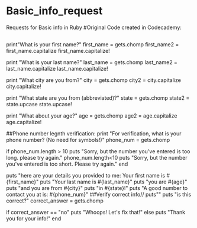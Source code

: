 # Basic_info_request
Requests for Basic info in Ruby
#Original Code created in Codecademy:
##
print"What is your first name?"
first_name = gets.chomp
first_name2 = first_name.capitalize
first_name.capitalize!

print "What is your last name?"
last_name = gets.chomp
last_name2 = last_name.capitalize
last_name.capitalize!

print "What city are you from?"
city = gets.chomp
city2 = city.capitalize
city.capitalize!

print "What state are you from (abbreviated)?"
state = gets.chomp
state2 = state.upcase
state.upcase!

print "What about your age?"
age = gets.chomp
age2 = age.capitalize
age.capitalize!

##Phone number legnth verification:
print "For verification, what is your phone number? (No need for symbols!)"
phone_num = gets.chomp

if
  phone_num.length > 10
  puts "Sorry, but the number you've entered is too long. please try again."
  phone_num.length<10
  puts "Sorry, but the number you've entered is too short. Please try again."
end

puts "here are your details you provided to me:
Your first name is #{first_name}"
puts "Your last name is #{last_name}"
puts "you are #{age}" 
puts "and you are from #{city}" 
puts "in #{state}!"
puts "A good number to contact you at is: #{phone_num}"
##Verify correct info//
puts""
puts "is this correct?"
correct_answer = gets.chomp

if
  correct_answer == "no"
  puts "Whoops! Let's fix that!"
else
  puts "Thank you for your info!"
end
